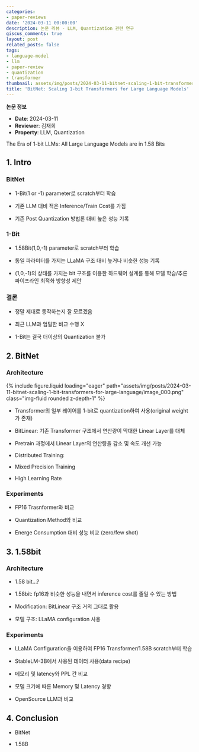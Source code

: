 ```yaml
---
categories:
- paper-reviews
date: '2024-03-11 00:00:00'
description: 논문 리뷰 - LLM, Quantization 관련 연구
giscus_comments: true
layout: post
related_posts: false
tags:
- language-model
- llm
- paper-review
- quantization
- transformer
thumbnail: assets/img/posts/2024-03-11-bitnet-scaling-1-bit-transformers-for-large-language/thumbnail.jpg
title: 'BitNet: Scaling 1-bit Transformers for Large Language Models'
---
```


**논문 정보**
- **Date**: 2024-03-11
- **Reviewer**: 김재희
- **Property**: LLM, Quantization

The Era of 1-bit LLMs: All Large Language Models are in 1.58 Bits

## 1. Intro

### BitNet

- 1-Bit(1 or -1) parameter로 scratch부터 학습

- 기존 LLM 대비 적은 Inference/Train Cost를 가짐

- 기존 Post Quantization 방법론 대비 높은 성능 기록

### 1-Bit

- 1.58Bit(1,0,-1) parameter로 scratch부터 학습

- 동일 파라미터를 가지는 LLaMA 구조 대비 높거나 비슷한 성능 기록

- (1,0,-1)의 상태를 가지는 bit 구조를 이용한 하드웨어 설계를 통해 모델 학습/추론 파이프라인 최적화 방향성 제안

### 결론

- 정말 제대로 동작하는지 잘 모르겠음

- 최근 LLM과 엄밀한 비교 수행 X

- 1-Bit는 결국 더이상의 Quantization 불가

## 2. BitNet

### Architecture

{% include figure.liquid loading="eager" path="assets/img/posts/2024-03-11-bitnet-scaling-1-bit-transformers-for-large-language/image_000.png" class="img-fluid rounded z-depth-1" %}

- Transformer의 일부 레이어를 1-bit로 quantization하여 사용(original weight가 존재)

- BitLinear: 기존 Transformer 구조에서 연산량이 막대한 Linear Layer를 대체

- Pretrain 과정에서 Linear Layer의 연산량을 감소 및 속도 개선 가능

- Distributed Training: 

- Mixed Precision Training

- High Learning Rate

### Experiments

- FP16 Trasnformer와 비교

- Quantization Method와 비교 

- Energe Consumption 대비 성능 비교 (zero/few shot)

## 3. 1.58bit

### Architecture

- 1.58 bit…?

- 1.58bit: fp16과 비슷한 성능을 내면서 inference cost를 줄일 수 있는 방법

- Modification: BitLinear 구조 거의 그대로 활용

- 모델 구조: LLaMA configuration 사용

### Experiments

- LLaMA Configuration을 이용하여 FP16 Transformer/1.58B scratch부터 학습

- StableLM-3B에서 사용된 데이터 사용(data recipe)

- 메모리 및 latency와 PPL 간 비교

- 모델 크기에 따른 Memory 및 Latency 경향

- OpenSource LLM과 비교 

## 4. Conclusion

- BitNet 

- 1.58B
